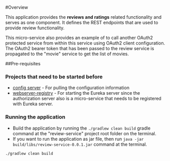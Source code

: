 #Overview

This application provides the **reviews and ratings** related functionality and serves as one component. It defines the REST endpoints that are used to provide review functionality.

This micro-service also provides an example of to call another OAuth2 protected service from within this service using OAuth2 client configuration. The OAuth2 bearer token that has been passed to the review service is propagated to the "movie" service to get the list of movies.

##Pre-requisites

### Projects that need to be started before
* [config server](/../../blob/master/config-server/README.md) - For pulling the configuration information
* [webserver-registry](/../../blob/master/webservice-registry/README.md) - For starting the Eureka server since the authorization server also is a micro-service that needs to be registered with Eureka server.    

### Running the application
* Build the application by running the `./gradlew clean build` gradle command at the "review-service" project root folder	on the terminal.
* If you want to run the application as jar file, then run `java -jar build/libs/review-service-0.0.1.jar` command at the terminal.

 ```
 ./gradlew clean build
 ```